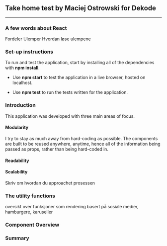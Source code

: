 ## Take home test by Maciej Ostrowski for Dekode

<hr>

### A few words about React

Fordeler
Ulemper
Hvordan løse ulempene

### Set-up instructions

To run and test the application, start by installing all of the dependencies with <b>npm install</b>.

- Use <b>npm start</b> to test the application in a live browser, hosted on localhost.

- Use <b>npm test</b> to run the tests written for the application.

### Introduction

This application was developed with three main areas of focus.

#### Modularity

I try to stay as much away from hard-coding as possible. The components are built to be reused anywhere, anytime, hence all of the information being passed as props, rather than being hard-coded in.

#### Readability

#### Scalability

Skriv om hvordan du approachet prosessen

### The utility functions

oversikt over funksjoner som rendering basert på sosiale medier, hamburgere, karuseller

### Component Overview

### Summary
